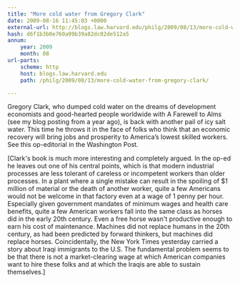 ```yaml
---
title: "More cold water from Gregory Clark"
date: 2009-08-16 11:45:03 +0000
external-url: http://blogs.law.harvard.edu/philg/2009/08/13/more-cold-water-from-gregory-clark/
hash: d6f1b3b0e760a99b39a82dc02de512a5
annum:
    year: 2009
    month: 08
url-parts:
    scheme: http
    host: blogs.law.harvard.edu
    path: /philg/2009/08/13/more-cold-water-from-gregory-clark/

---
```


Gregory Clark, who dumped cold water on the dreams of development economists and good-hearted people worldwide with A Farewell to Alms (see my blog posting from a year ago), is back with another pail of icy salt water. This time he throws it in the face of folks who think that an economic recovery will bring jobs and prosperity to America’s lowest skilled workers. See this op-editorial in the Washington Post.

[Clark's book is much more interesting and completely argued. In the op-ed he leaves out one of his central points, which is that modern industrial processes are less tolerant of careless or incompetent workers than older processes. In a plant where a single mistake can result in the spoiling of $1 million of material or the death of another worker, quite a few Americans would not be welcome in that factory even at a wage of 1 penny per hour. Especially given government mandates of minimum wages and health care benefits, quite a few American workers fall into the same class as horses did in the early 20th century. Even a free horse wasn't productive enough to earn his cost of maintenance. Machines did not replace humans in the 20th century, as had been predicted by forward thinkers, but machines did replace horses. Coincidentally, the New York Times yesterday carried a story about Iraqi immigrants to the U.S. The fundamental problem seems to be that there is not a market-clearing wage at which American companies want to hire these folks and at which the Iraqis are able to sustain themselves.]

